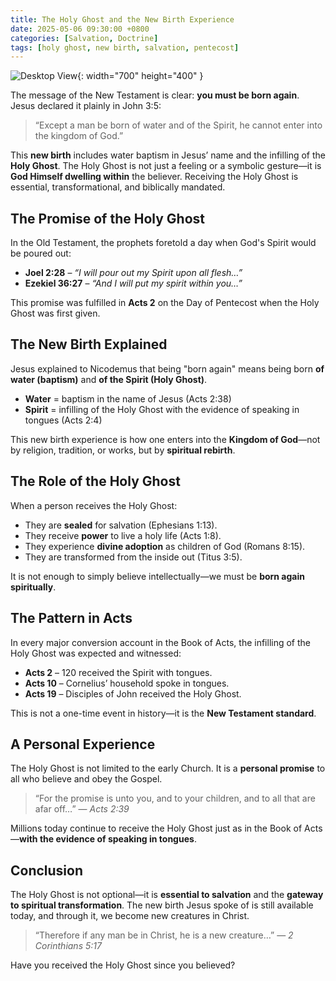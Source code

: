 ```yaml
---
title: The Holy Ghost and the New Birth Experience
date: 2025-05-06 09:30:00 +0800
categories: [Salvation, Doctrine]
tags: [holy ghost, new birth, salvation, pentecost]
---
```


![Desktop View](https://scontent.fmnl25-7.fna.fbcdn.net/v/t39.30808-6/490553748_1082153483948749_3984393425650411163_n.jpg?_nc_cat=111&ccb=1-7&_nc_sid=f727a1&_nc_eui2=AeEfMd0M3ru3oN3Tvl2QLufi-j6Zfjj5kDX6Ppl-OPmQNUcKvKTzavXuQIPcZjSibpV3lwhN6kEbjyLw1LyJxwyJ&_nc_ohc=cJs_9_aMfpsQ7kNvwEtCsZQ&_nc_oc=AdmSY2t4DSNHXMkgaDjR9i0bKREiSWCNxh13DmvKZOiUFI2jzLfXUVst3KQVu_I0ilAz1le18kiDFXEzvUkb-i3j&_nc_zt=23&_nc_ht=scontent.fmnl25-7.fna&_nc_gid=-7tuntkjLZyElEqBO5KyBQ&oh=00_AfIf_5VO5k2j5psOJganIrDW2_LbtxEE_cNXcQWU4v9cTg&oe=681FE45F){: width="700" height="400" }

The message of the New Testament is clear: **you must be born again**. Jesus declared it plainly in John 3:5:

> “Except a man be born of water and of the Spirit, he cannot enter into the kingdom of God.”

This **new birth** includes water baptism in Jesus’ name and the infilling of the **Holy Ghost**. The Holy Ghost is not just a feeling or a symbolic gesture—it is **God Himself dwelling within** the believer. Receiving the Holy Ghost is essential, transformational, and biblically mandated.

## The Promise of the Holy Ghost

In the Old Testament, the prophets foretold a day when God's Spirit would be poured out:

- **Joel 2:28** – _“I will pour out my Spirit upon all flesh…”_
- **Ezekiel 36:27** – _“And I will put my spirit within you…”_

This promise was fulfilled in **Acts 2** on the Day of Pentecost when the Holy Ghost was first given.

## The New Birth Explained

Jesus explained to Nicodemus that being "born again" means being born **of water (baptism)** and **of the Spirit (Holy Ghost)**.

- **Water** = baptism in the name of Jesus (Acts 2:38)
- **Spirit** = infilling of the Holy Ghost with the evidence of speaking in tongues (Acts 2:4)

This new birth experience is how one enters into the **Kingdom of God**—not by religion, tradition, or works, but by **spiritual rebirth**.

## The Role of the Holy Ghost

When a person receives the Holy Ghost:

- They are **sealed** for salvation (Ephesians 1:13).
- They receive **power** to live a holy life (Acts 1:8).
- They experience **divine adoption** as children of God (Romans 8:15).
- They are transformed from the inside out (Titus 3:5).

It is not enough to simply believe intellectually—we must be **born again spiritually**.

## The Pattern in Acts

In every major conversion account in the Book of Acts, the infilling of the Holy Ghost was expected and witnessed:

- **Acts 2** – 120 received the Spirit with tongues.
- **Acts 10** – Cornelius’ household spoke in tongues.
- **Acts 19** – Disciples of John received the Holy Ghost.

This is not a one-time event in history—it is the **New Testament standard**.

## A Personal Experience

The Holy Ghost is not limited to the early Church. It is a **personal promise** to all who believe and obey the Gospel.

> “For the promise is unto you, and to your children, and to all that are afar off…” — _Acts 2:39_

Millions today continue to receive the Holy Ghost just as in the Book of Acts—**with the evidence of speaking in tongues**.

## Conclusion

The Holy Ghost is not optional—it is **essential to salvation** and the **gateway to spiritual transformation**. The new birth Jesus spoke of is still available today, and through it, we become new creatures in Christ.

> “Therefore if any man be in Christ, he is a new creature…” — _2 Corinthians 5:17_

Have you received the Holy Ghost since you believed?

